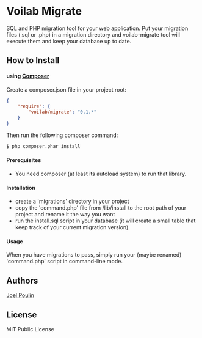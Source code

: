 # Voilab Migrate

SQL and PHP migration tool for your web application.
Put your migration files (.sql or .php) in a migration directory and voilab-migrate tool will execute them
and keep your database up to date.

## How to Install

#### using [Composer](http://getcomposer.org/)

Create a composer.json file in your project root:

```json
{
    "require": {
        "voilab/migrate": "0.1.*"
    }
}
```

Then run the following composer command:

```bash
$ php composer.phar install
```

#### Prerequisites
- You need composer (at least its autoload system) to run that library.

#### Installation
- create a 'migrations' directory in your project
- copy the 'command.php' file from /lib/install to the root path of your project and rename it the way you want
- run the install.sql script in your database (it will create a small table that keep track of your current migration version).

#### Usage

When you have migrations to pass, simply run your (maybe renamed) 'command.php' script in command-line mode.

## Authors

[Joel Poulin](http://www.voilab.org)

## License

MIT Public License
